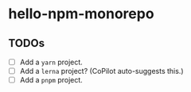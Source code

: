 # hello-npm-monorepo

## TODOs

- [ ] Add a `yarn` project.
- [ ] Add a `lerna` project? (CoPilot auto-suggests this.)
- [ ] Add a `pnpm` project.
